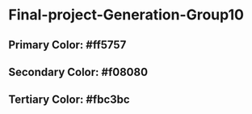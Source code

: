 # Final-project-Generation-Group10
## Primary Color: #ff5757
## Secondary Color: #f08080
## Tertiary Color: #fbc3bc
